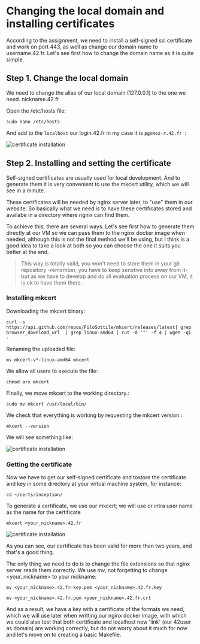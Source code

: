 # Changing the local domain and installing certificates

According to the assignment, we need to install a self-signed ssl certificate and work on port 443, as well as change our domain name to username.42.fr. Let's see first how to change the domain name as it is quite simple.

## Step 1. Change the local domain

We need to change the alias of our local domain (127.0.0.1) to the one we need. nickname.42.fr

Open the /etc/hosts file:

```sudo nano /etc/hosts```

And add to the ``localhost`` our login.42.fr in my case it is ``pgomez-r.42.fr ``:

![certificate installation](imgs/img53.png)

## Step 2. Installing and setting the certificate

Self-signed certificates are usually used for local development. And to generate them it is very convenient to use the mkcert utility, which we will see in a minute.

These certificates will be needed by nginx server later, to "use" them in our website. So basically what we need is to have these certificates stored and availabe in a directory where ngnix can find them.

To achieve this, there are several ways. Let's see first how to generate them directly at our VM so we can pass them to the nginx docker image when needed, although this is not the final method we'll be using, but I think is a good idea to take a look at both so you can choose the one it suits you better at the end. 

> This way is totally valid, you won't need to store them in your git repository -remember, you have to keep senstive info away from it- but as we have to develop and do all evaluation process on our VM, it is ok to have them there.

### Installing mkcert

Downloading the mkcert binary:

```curl -s https://api.github.com/repos/FiloSottile/mkcert/releases/latest| grep browser_download_url  | grep linux-amd64 | cut -d '"' -f 4 | wget -qi -```

Renaming the uploaded file:

```mv mkcert-v*-linux-amd64 mkcert```

We allow all users to execute the file:

```chmod a+x mkcert```

Finally, we move mkcert to the working directory.:

```sudo mv mkcert /usr/local/bin/```

We check that everything is working by requesting the mkcert version.:

```mkcert --version```

We will see something like:

![certificate installation](imgs/img54.png)

### Getting the certificate

Now we have to get our self-signed certificate and tostore the certificate and key in some directory at your virtual machine system, for instance:

`cd ~/certs/inception/`

To generate a certificate, we use our mkcert; we will use or intra user name as the name for the certificate 

`mkcert <your_nickname>.42.fr`

![certificate installation](imgs/img55.png)

As you can see, our certificate has been valid for more than two years, and that's a good thing.

The only thing we need to do is to change the file extensions so that nginx server reads them correctly. We use mv, not forgetting to change <your_nickname> to your nickname:

`mv <your_nickname>.42.fr-key.pem <your_nickname>.42.fr.key`

`mv <your_nickname>.42.fr.pem <your_nickname>.42.fr.crt`

And as a result, we have a key with a certificate of the formats we need, which we will use later when writting our nginx docker image, with which we could also test that both certificate and localhost new 'link' (our 42user as domain) are working correctly, but do not worry about it much for now and let's move on to creating a basic Makefile.
